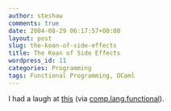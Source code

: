```yaml
---
author: steshaw
comments: true
date: 2004-08-29 06:17:57+00:00
layout: post
slug: the-koan-of-side-effects
title: The Koan of Side Effects
wordpress_id: 11
categories: Programming
tags: Functional Programming, OCaml
---
```


I had a laugh at [this](http://web.archive.org/web/20031105005932/www.bagley.org/~doug/ocaml/Notes/okoans.shtml) (via [comp.lang.functional](news://comp.lang.functional)).
